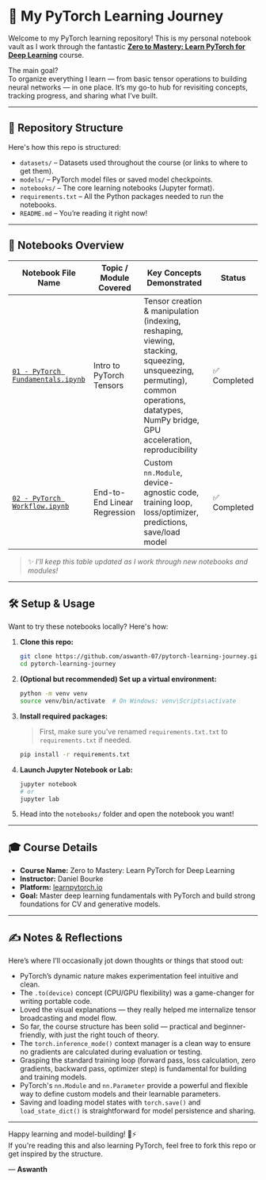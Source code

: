# 🚀 My PyTorch Learning Journey

Welcome to my PyTorch learning repository! This is my personal notebook vault as I work through the fantastic **[Zero to Mastery: Learn PyTorch for Deep Learning](https://www.learnpytorch.io/)** course.

The main goal?  
To organize everything I learn — from basic tensor operations to building neural networks — in one place. It’s my go-to hub for revisiting concepts, tracking progress, and sharing what I’ve built.

---

## 📁 Repository Structure

Here's how this repo is structured:

- `datasets/` – Datasets used throughout the course (or links to where to get them).
- `models/` – PyTorch model files or saved model checkpoints.
- `notebooks/` – The core learning notebooks (Jupyter format).
- `requirements.txt` – All the Python packages needed to run the notebooks.
- `README.md` – You’re reading it right now!

---

## 📓 Notebooks Overview

| Notebook File Name              | Topic / Module Covered                        | Key Concepts Demonstrated                                                                                   | Status       |
| ------------------------------- | --------------------------------------------- | ----------------------------------------------------------------------------------------------------------- | ------------ |
| [`01 - PyTorch Fundamentals.ipynb`](notebooks/00%20-%20PyTorch%20Fundamentals.ipynb) | Intro to PyTorch Tensors                   | Tensor creation & manipulation (indexing, reshaping, viewing, stacking, squeezing, unsqueezing, permuting), common operations, datatypes, NumPy bridge, GPU acceleration, reproducibility                 | ✅ Completed |
| [`02 - PyTorch Workflow.ipynb`](notebooks/01%20-%20PyTorch%20Workflow.ipynb)        | End-to-End Linear Regression               | Custom `nn.Module`, device-agnostic code, training loop, loss/optimizer, predictions, save/load model       | ✅ Completed |

> ✨ *I'll keep this table updated as I work through new notebooks and modules!*

---

## 🛠️ Setup & Usage

Want to try these notebooks locally? Here's how:

1. **Clone this repo:**
   ```bash
   git clone https://github.com/aswanth-07/pytorch-learning-journey.git
   cd pytorch-learning-journey
   ```

2. **(Optional but recommended) Set up a virtual environment:**
   ```bash
   python -m venv venv
   source venv/bin/activate  # On Windows: venv\Scripts\activate
   ```

3. **Install required packages:**
   > First, make sure you've renamed `requirements.txt.txt` to `requirements.txt` if needed.
   ```bash
   pip install -r requirements.txt
   ```

4. **Launch Jupyter Notebook or Lab:**
   ```bash
   jupyter notebook
   # or
   jupyter lab
   ```

5. Head into the `notebooks/` folder and open the notebook you want!

---

## 🎓 Course Details

- **Course Name:** Zero to Mastery: Learn PyTorch for Deep Learning
- **Instructor:** Daniel Bourke
- **Platform:** [learnpytorch.io](https://www.learnpytorch.io/)
- **Goal:** Master deep learning fundamentals with PyTorch and build strong foundations for CV and generative models.

---

## ✍️ Notes & Reflections

Here’s where I’ll occasionally jot down thoughts or things that stood out:

- PyTorch’s dynamic nature makes experimentation feel intuitive and clean.
- The `.to(device)` concept (CPU/GPU flexibility) was a game-changer for writing portable code.
- Loved the visual explanations — they really helped me internalize tensor broadcasting and model flow.
- So far, the course structure has been solid — practical and beginner-friendly, with just the right touch of theory.
- The `torch.inference_mode()` context manager is a clean way to ensure no gradients are calculated during evaluation or testing.
- Grasping the standard training loop (forward pass, loss calculation, zero gradients, backward pass, optimizer step) is fundamental for building and training models.
- PyTorch's `nn.Module` and `nn.Parameter` provide a powerful and flexible way to define custom models and their learnable parameters.
- Saving and loading model states with `torch.save()` and `load_state_dict()` is straightforward for model persistence and sharing.

---

Happy learning and model-building! 🧠⚡  
If you're reading this and also learning PyTorch, feel free to fork this repo or get inspired by the structure.

— **Aswanth**